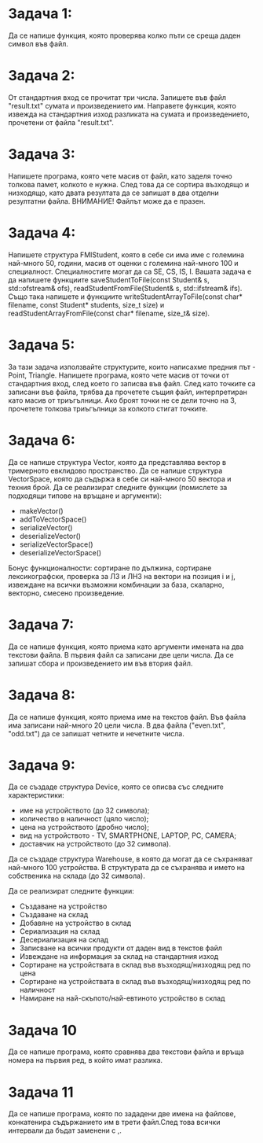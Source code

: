 # Задача 1: 
Да се напише функция, която проверява колко пъти се среща даден символ във файл.

# Задача 2: 
От стандартния вход се прочитат три числа. Запишете във файл "result.txt" сумата и произведението им. Направете функция, която извежда на стандартния изход разликата на сумата и произведението, прочетени от файла "result.txt".

# Задача 3: 
Напишете програма, която чете масив от файл, като заделя точно толкова памет, колкото е нужна. След това да се сортира възходящо и низходящо, като двата резултата да се запишат в два отделни резултатни файла. ВНИМАНИЕ! Файлът може да е празен.

# Задача 4: 
Напишете структура FMIStudent, която в себе си има име с големина най-много 50, години, масив от оценки с големина най-много 100 и специалност. Специалностите могат да са SE, CS, IS, I. Вашата задача е да напишете функциите saveStudentToFile(const Student& s, std::ofstream& ofs), readStudentFromFile(Student& s, std::ifstream& ifs). Също така напишете и функциите writeStudentArrayToFile(const char* filename, const Student* students, size_t size) и readStudentArrayFromFile(const char* filename, size_t& size).

# Задача 5: 
За тази задача използвайте структурите, които написахме предния път - Point, Triangle. Напишете програма, която чете масив от точки от стандартния вход, след което го записва във файл. След като точките са записани във файла, трябва да прочетете същия файл, интерпретиран като масив от триъгълници. Ако броят точки не се дели точно на 3, прочетете толкова триъгълници за колкото стигат точките.

# Задача 6: 
Да се напише структура Vector, която да представлява вектор в тримерното евклидово пространство. Да се напише структура VectorSpace, която да съдържа в себе си най-много 50 вектора и техния брой. Да се реализират следните функции (помислете за подходящи типове на връщане и аргументи):

* makeVector()
* addToVectorSpace()
* serializeVector()
* deserializeVector()
* serializeVectorSpace()
* deserializeVectorSpace()

Бонус функционалности: сортиране по дължина, сортиране лексикографски, проверка за ЛЗ и ЛНЗ на вектори на позиция i и j, извеждане на всички възможни комбинации за база, скаларно, векторно, смесено произведение.

# Задача 7:
Да се напише функция, която приема като аргументи имената на два текстови файла. В първия файл са записани две цели числа. Да се запишат сбора и произведението им във втория файл.

# Задача 8:
Да се напише функция, която приема име на текстов файл. Във файла има записани най-много 20 цели числа. В два файла ("even.txt", "odd.txt") да се запишат четните и нечетните числа.

# Задача 9:
Да се създаде структура Device, която се описва със следните характеристики:

* име на устройството (до 32 символа);
* количество в наличност (цяло число);
* цена на устройството (дробно число);
* вид на устройството - TV, SMARTPHONE, LAPTOP, PC, CAMERA;
* доставчик на устройството (до 32 символа).
  
Да се създаде структура Warehouse, в която да могат да се съхраняват най-много 100 устройства. В структурата да се съхранява и името на собственика на склада (до 32 символа).

Да се реализират следните функции:

* Създаване на устройство
* Създаване на склад
* Добавяне на устройство в склад
* Сериализация на склад
* Десериализация на склад
* Записване на всички продукти от даден вид в текстов файл
* Извеждане на информация за склад на стандартния изход
* Сортиране на устройствата в склад във възходящ/низходящ ред по цена
* Сортиране на устройствата в склад във възходящ/низходящ ред по наличност
* Намиране на най-скъпото/най-евтиното устройство в склад

# Задача 10
Да се напише програма, която сравнява два текстови файла и връща номера на първия ред, в който имат разлика.

# Задача 11
Да се напише програма, която по зададени две имена на файлове, конкатенира съдържанието им в трети файл.След това всички интервали да бъдат заменени с ,.
